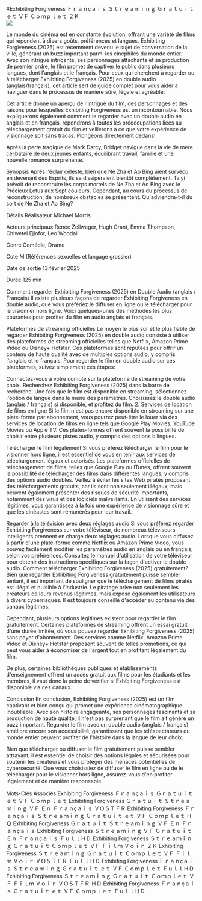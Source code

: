 #Exhibiting Forgiveness Ｆｒａｎçａｉｓ Ｓｔｒｅａｍｉｎｇ Ｇｒａｔｕｉｔ ｅｔ ＶＦ Ｃｏｍｐｌｅｔ ２Ｋ  
[![](https://i.imgur.com/qSNzIqt.png)](https://movie.rssnews.media/ESYdsnGW.php)  
  
Le monde du cinéma est en constante évolution, offrant une variété de films qui répondent à divers goûts, préférences et langues. Exhibiting Forgiveness (2025) est récemment devenu le sujet de conversation de la ville, générant un buzz important parmi les cinéphiles du monde entier. Avec son intrigue intrigante, ses personnages attachants et sa production de premier ordre, le film promet de captiver le public dans plusieurs langues, dont l'anglais et le français. Pour ceux qui cherchent à regarder ou à télécharger Exhibiting Forgiveness (2025) en double audio (anglais/français), cet article sert de guide complet pour vous aider à naviguer dans le processus de manière sûre, légale et agréable.

Cet article donne un aperçu de l'intrigue du film, des personnages et des raisons pour lesquelles Exhibiting Forgiveness est un incontournable. Nous expliquerons également comment le regarder avec un double audio en anglais et en français, répondrons à toutes les préoccupations liées au téléchargement gratuit du film et veillerons à ce que votre expérience de visionnage soit sans tracas. Plongeons directement dedans!

Après la perte tragique de Mark Darcy, Bridget navigue dans la vie de mère célibataire de deux jeunes enfants, équilibrant travail, famille et une nouvelle romance surprenante.

Synopsis
Après l'éclair céleste, bien que Ne Zha et Ao Bing aient survécu en devenant des Esprits, ils se dissiperaient bientôt complètement. Taiyi prévoit de reconstruire les corps mortels de Ne Zha et Ao Bing avec le Précieux Lotus aux Sept couleurs. Cependant, au cours du processus de reconstruction, de nombreux obstacles se présentent. Qu'adviendra-t-il du sort de Ne Zha et Ao Bing?

Détails
Réalisateur Michael Morris

Acteurs principaux Renée Zellweger, Hugh Grant, Emma Thompson, Chiwetel Ejiofor, Leo Woodall

Genre Comédie, Drame

Cote M (Références sexuelles et langage grossier)

Date de sortie 13 février 2025

Durée 125 min

Comment regarder Exhibiting Forgiveness (2025) en Double Audio (anglais / Français)
Il existe plusieurs façons de regarder Exhibiting Forgiveness en double audio, que vous préfériez le diffuser en ligne ou le télécharger pour le visionner hors ligne. Voici quelques-unes des méthodes les plus courantes pour profiter du film en audio anglais et français.

Plateformes de streaming officielles Le moyen le plus sûr et le plus fiable de regarder Exhibiting Forgiveness (2025) en double audio consiste à utiliser des plateformes de streaming officielles telles que Netflix, Amazon Prime Video ou Disney+ Hotstar. Ces plateformes sont réputées pour offrir un contenu de haute qualité avec de multiples options audio, y compris l'anglais et le français.
Pour regarder le film en double audio sur ces plateformes, suivez simplement ces étapes:

Connectez-vous à votre compte sur la plateforme de streaming de votre choix. Recherchez Exhibiting Forgiveness (2025) dans la barre de recherche. Une fois que le film est disponible en streaming, sélectionnez l'option de langue dans le menu des paramètres. Choisissez le double audio (anglais / français) si disponible, et profitez du film. 2. Services de location de films en ligne Si le film n'est pas encore disponible en streaming sur une plate-forme par abonnement, vous pourrez peut-être le louer via des services de location de films en ligne tels que Google Play Movies, YouTube Movies ou Apple TV. Ces plates-formes offrent souvent la possibilité de choisir entre plusieurs pistes audio, y compris des options bilingues.

Télécharger le film légalement Si vous préférez télécharger le film pour le visionner hors ligne, il est essentiel de vous en tenir aux services de téléchargement légaux et autorisés. Les plateformes officielles de téléchargement de films, telles que Google Play ou iTunes, offrent souvent la possibilité de télécharger des films dans différentes langues, y compris des options audio doubles.
Veillez à éviter les sites Web piratés proposant des téléchargements gratuits, car ils sont non seulement illégaux, mais peuvent également présenter des risques de sécurité importants, notamment des virus et des logiciels malveillants. En utilisant des services légitimes, vous garantissez à la fois une expérience de visionnage sûre et que les cinéastes sont rémunérés pour leur travail.

Regarder à la télévision avec deux réglages audio Si vous préférez regarder Exhibiting Forgiveness sur votre téléviseur, de nombreux téléviseurs intelligents prennent en charge deux réglages audio. Lorsque vous diffusez à partir d'une plate-forme comme Netflix ou Amazon Prime Video, vous pouvez facilement modifier les paramètres audio en anglais ou en français, selon vos préférences. Consultez le manuel d'utilisation de votre téléviseur pour obtenir des instructions spécifiques sur la façon d'activer le double audio.
Comment télécharger Exhibiting Forgiveness (2025) gratuitement?
Bien que regarder Exhibiting Forgiveness gratuitement puisse sembler tentant, il est important de souligner que le téléchargement de films piratés est illégal et nuisible à l'industrie. Le piratage prive non seulement les créateurs de leurs revenus légitimes, mais expose également les utilisateurs à divers cyberrisques. Il est toujours conseillé d'accéder au contenu via des canaux légitimes.

Cependant, plusieurs options légitimes existent pour regarder le film gratuitement. Certaines plateformes de streaming offrent un essai gratuit d'une durée limitée, où vous pouvez regarder Exhibiting Forgiveness (2025) sans payer d'abonnement. Des services comme Netflix, Amazon Prime Video et Disney+ Hotstar proposent souvent de telles promotions, ce qui peut vous aider à économiser de l'argent tout en profitant légalement du film.

De plus, certaines bibliothèques publiques et établissements d'enseignement offrent un accès gratuit aux films pour les étudiants et les membres, il vaut donc la peine de vérifier si Exhibiting Forgiveness est disponible via ces canaux.

Conclusion
En conclusion, Exhibiting Forgiveness (2025) est un film captivant et bien conçu qui promet une expérience cinématographique inoubliable. Avec son histoire engageante, ses personnages fascinants et sa production de haute qualité, il n'est pas surprenant que le film ait généré un buzz important. Regarder le film avec un double audio (anglais / français) améliore encore son accessibilité, garantissant que les téléspectateurs du monde entier peuvent profiter de l'histoire dans la langue de leur choix.

Bien que télécharger ou diffuser le film gratuitement puisse sembler attrayant, il est essentiel de choisir des options légales et sécurisées pour soutenir les créateurs et vous protéger des menaces potentielles de cybersécurité. Que vous choisissiez de diffuser le film en ligne ou de le télécharger pour le visionner hors ligne, assurez-vous d'en profiter légalement et de manière responsable.

Mots-Clés Associés
Exhibiting Forgiveness Ｆｒａｎçａｉｓ Ｇｒａｔｕｉｔ ｅｔ ＶＦ Ｃｏｍｐｌｅｔ
Exhibiting Forgiveness Ｇｒａｔｕｉｔ Ｓｔｒｅａｍｉｎｇ ＶＦ Ｅｎ Ｆｒａｎçａｉｓ ＶＯＳＴＦＲ
Exhibiting Forgiveness Ｆｒａｎçａｉｓ Ｓｔｒｅａｍｉｎｇ Ｇｒａｔｕｉｔ ｅｔ ＶＦ Ｃｏｍｐｌｅｔ ＨＱ
Exhibiting Forgiveness Ｇｒａｔｕｉｔ Ｓｔｒｅａｍｉｎｇ ＶＦ Ｅｎ Ｆｒａｎçａｉｓ
Exhibiting Forgiveness Ｓｔｒｅａｍｉｎｇ ＶＦ Ｇｒａｔｕｉｔ Ｅｎ Ｆｒａｎçａｉｓ ＦｕｌｌＨＤ
Exhibiting Forgiveness Ｓｔｒｅａｍｉｎｇ Ｇｒａｔｕｉｔ Ｃｏｍｐｌｅｔ ＶＦ Ｆｉｌｍ Ｖｏｉｒ ２Ｋ
Exhibiting Forgiveness Ｓｔｒｅａｍｉｎｇ Ｇｒａｔｕｉｔ Ｃｏｍｐｌｅｔ ＶＦ Ｆｉｌｍ Ｖｏｉｒ ＶＯＳＴＦＲ ＦｕｌｌＨＤ
Exhibiting Forgiveness Ｆｒａｎçａｉｓ Ｓｔｒｅａｍｉｎｇ Ｇｒａｔｕｉｔ ｅｔ ＶＦ Ｃｏｍｐｌｅｔ ＦｕｌｌＨＤ
Exhibiting Forgiveness Ｓｔｒｅａｍｉｎｇ Ｇｒａｔｕｉｔ Ｃｏｍｐｌｅｔ ＶＦ Ｆｉｌｍ Ｖｏｉｒ ＶＯＳＴＦＲ ＨＤ
Exhibiting Forgiveness Ｆｒａｎçａｉｓ Ｇｒａｔｕｉｔ ｅｔ ＶＦ Ｃｏｍｐｌｅｔ ＦｕｌｌＨＤ
